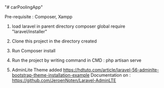 "# carPoolingApp" 

Pre-requisite : Composer, Xampp

1. load laravel in parent directory 
composer global require "laravel/installer"

2. Clone this project in the directory created

3. Run Composer install

4. Run the project by writing command in CMD :
php artisan serve

5. AdminLite Theme added 
https://hdtuto.com/article/laravel-56-adminlte-bootstrap-theme-installation-example
Documentation on : https://github.com/JeroenNoten/Laravel-AdminLTE